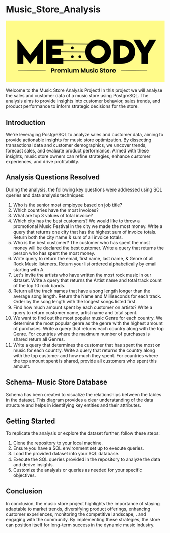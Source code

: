 # Music_Store_Analysis

![](https://github.com/ParulPanwar/Music_Store_Analysis/blob/main/Music%20store%20image.png)

Welcome to the Music Store Analysis Project! In this project we will analyse the sales and customer data of a music store 
using PostgreSQL. The analysis aims to provide insights into customer behavior, sales trends, and product performance to 
inform strategic decisions for the store.

## Introduction

We're leveraging PostgreSQL to analyze sales and customer data, aiming to provide actionable insights for music store optimization.
By dissecting transactional data and customer demographics, we uncover trends, forecast sales, and evaluate product performance. 
Armed with these insights, music store owners can refine strategies, enhance customer experiences, and drive profitability.

## Analysis Questions Resolved

During the analysis, the following key questions were addressed using SQL queries and data analysis techniques:

1. Who is the senior most employee based on job title?
2. Which countries have the most Invoices?
3. What are top 3 values of total invoice?
4. Which city has the best customers? We would like to throw a promotional Music
Festival in the city we made the most money. Write a query that returns one city that
has the highest sum of invoice totals. Return both the city name & sum of all invoice
totals.
5. Who is the best customer? The customer who has spent the most money will be
declared the best customer. Write a query that returns the person who has spent the
most money.
6. Write query to return the email, first name, last name, & Genre of all Rock Music
listeners. Return your list ordered alphabetically by email starting with A.
7. Let's invite the artists who have written the most rock music in our dataset. Write a
query that returns the Artist name and total track count of the top 10 rock bands.
8. Return all the track names that have a song length longer than the average song length.
Return the Name and Milliseconds for each track. Order by the song length with the
longest songs listed first.
9. Find how much amount spent by each customer on artists? Write a query to return
customer name, artist name and total spent.
10. We want to find out the most popular music Genre for each country. We determine the
most popular genre as the genre with the highest amount of purchases. Write a query
that returns each country along with the top Genre. For countries where the maximum
number of purchases is shared return all Genres.
11. Write a query that determines the customer that has spent the most on music for each
country. Write a query that returns the country along with the top customer and how
much they spent. For countries where the top amount spent is shared, provide all
customers who spent this amount.

## Schema- Music Store Database

Schema has been created to visualize the relationships between
the tables in the dataset. This diagram provides a clear understanding of the data structure and
helps in identifying key entities and their attributes.

## Getting Started

To replicate the analysis or explore the dataset further, follow these steps:
1. Clone the repository to your local machine.
2. Ensure you have a SQL environment set up to execute queries.
3. Load the provided dataset into your SQL database.
4. Execute the SQL queries provided in the repository to analyze the data and derive insights.
5. Customize the analysis or queries as needed for your specific objectives.
   
## Conclusion

In conclusion, the music store project highlights the importance of staying adaptable to market trends, 
diversifying product offerings, enhancing customer experiences, monitoring the competitive landscape, .
and engaging with the community. By implementing these strategies, the store can position itself for long-term 
success in the dynamic music industry.
